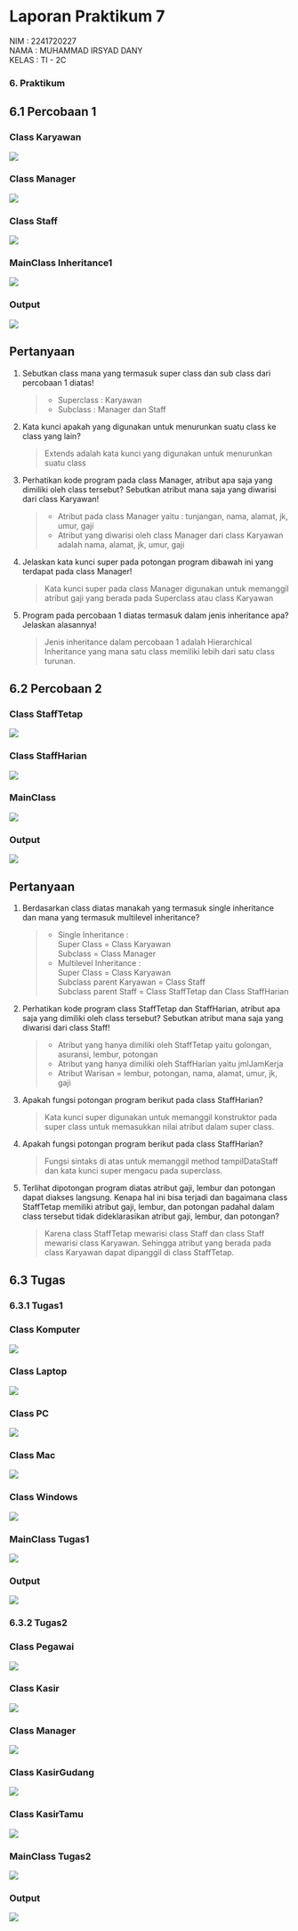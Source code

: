 # Laporan Praktikum 7

NIM : 2241720227 \
NAMA : MUHAMMAD IRSYAD DANY \
KELAS : TI - 2C

### 6. Praktikum

## 6.1 Percobaan 1

### Class Karyawan

<img src = "ss/P1/1.png">

### Class Manager

<img src = "ss/P1/2.png">

### Class Staff

<img src = "ss/P1/3.png">

### MainClass Inheritance1

<img src = "ss/P1/4.png">

### Output

<img src = "ss/P1/5.png">

## Pertanyaan

1. Sebutkan class mana yang termasuk super class dan sub class dari percobaan 1 diatas!
   > - Superclass : Karyawan
   > - Subclass : Manager dan Staff
2. Kata kunci apakah yang digunakan untuk menurunkan suatu class ke class yang lain?
   > Extends adalah kata kunci yang digunakan untuk menurunkan suatu class
3. Perhatikan kode program pada class Manager, atribut apa saja yang dimiliki oleh class tersebut? Sebutkan atribut mana saja yang diwarisi dari class Karyawan!
   > - Atribut pada class Manager yaitu : tunjangan, nama, alamat, jk, umur, gaji
   > - Atribut yang diwarisi oleh class Manager dari class Karyawan adalah nama, alamat, jk, umur, gaji
4. Jelaskan kata kunci super pada potongan program dibawah ini yang terdapat pada class Manager!
   > Kata kunci super pada class Manager digunakan untuk memanggil atribut gaji yang berada pada Superclass atau class Karyawan
5. Program pada percobaan 1 diatas termasuk dalam jenis inheritance apa?
   Jelaskan alasannya!
   > Jenis inheritance dalam percobaan 1 adalah Hierarchical Inheritance yang mana satu class memiliki lebih dari satu class turunan.

## 6.2 Percobaan 2

### Class StaffTetap

<img src = "ss/P2/1.png">

### Class StaffHarian

<img src = "ss/P2/2.png">

### MainClass

<img src = "ss/P2/3.png">

### Output

<img src = "ss/P2/4.png">

## Pertanyaan

1. Berdasarkan class diatas manakah yang termasuk single inheritance dan mana yang termasuk multilevel inheritance?
   > - Single Inheritance :\
   >   Super Class = Class Karyawan\
   >   Subclass = Class Manager
   > - Multilevel Inheritance :\
   >   Super Class = Class Karyawan\
   >   Subclass parent Karyawan = Class Staff\
   >   Subclass parent Staff = Class StaffTetap dan Class StaffHarian
2. Perhatikan kode program class StaffTetap dan StaffHarian, atribut apa saja yang dimiliki oleh class tersebut? Sebutkan atribut mana saja yang diwarisi dari class Staff!
   > - Atribut yang hanya dimiliki oleh StaffTetap yaitu golongan, asuransi, lembur, potongan
   > - Atribut yang hanya dimiliki oleh StaffHarian yaitu jmlJamKerja
   > - Atribut Warisan = lembur, potongan, nama, alamat, umur, jk, gaji
3. Apakah fungsi potongan program berikut pada class StaffHarian?
   > Kata kunci super digunakan untuk memanggil konstruktor pada super class untuk memasukkan nilai atribut dalam super class.
4. Apakah fungsi potongan program berikut pada class StaffHarian?
   > Fungsi sintaks di atas untuk memanggil method tampilDataStaff dan kata kunci super mengacu pada superclass.
5. Terlihat dipotongan program diatas atribut gaji, lembur dan potongan dapat diakses langsung. Kenapa hal ini bisa terjadi dan bagaimana class StaffTetap memiliki atribut gaji, lembur, dan potongan padahal dalam class tersebut tidak dideklarasikan atribut gaji, lembur, dan potongan?
   > Karena class StaffTetap mewarisi class Staff dan class Staff mewarisi class Karyawan. Sehingga atribut yang berada pada class Karyawan dapat dipanggil di class StaffTetap.

## 6.3 Tugas

### 6.3.1 Tugas1

### Class Komputer

<img src = "ss/tugas1/1.png">

### Class Laptop

<img src = "ss/tugas1/2.png">

### Class PC

<img src = "ss/tugas1/3.png">

### Class Mac

<img src = "ss/tugas1/4.png">

### Class Windows

<img src = "ss/tugas1/5.png">

### MainClass Tugas1

<img src = "ss/tugas1/6.png">

### Output

<img src = "ss/tugas1/7.png">

### 6.3.2 Tugas2

### Class Pegawai

<img src = "ss/tugas2/1.png">

### Class Kasir

<img src = "ss/tugas2/2.png">

### Class Manager

<img src = "ss/tugas2/3.png">

### Class KasirGudang

<img src = "ss/tugas2/4.png">

### Class KasirTamu

<img src = "ss/tugas2/5.png">

### MainClass Tugas2

<img src = "ss/tugas2/6.png">

### Output

<img src = "ss/tugas2/7.png">
